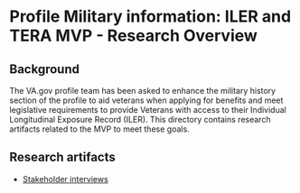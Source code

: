 # Profile Military information: ILER and TERA MVP - Research Overview

## Background
The VA.gov profile team has been asked to enhance the military history section of the profile to aid veterans when applying for benefits and meet legislative requirements to provide Veterans with access to their Individual Longitudinal Exposure Record (ILER). This directory contains research artifacts related to the MVP to meet these goals.

## Research artifacts
- [Stakeholder interviews](https://github.com/department-of-veterans-affairs/va.gov-team/edit/master/products/identity-personalization/profile/military-information/discovery-and-research/2023-09-ILER-TERA-mvp/stakeholder-interviews/research-plan.md)
  
